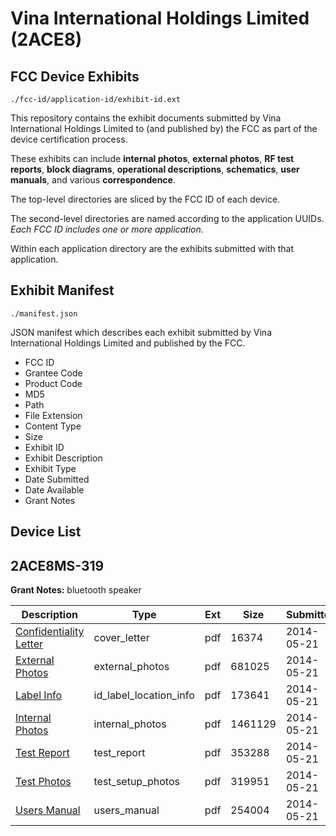 # Vina International Holdings Limited (2ACE8)
## FCC Device Exhibits

```
./fcc-id/application-id/exhibit-id.ext
```

This repository contains the exhibit documents submitted by Vina International Holdings Limited to (and published by) the FCC as part of the device certification process.

These exhibits can include **internal photos**, **external photos**, **RF test reports**, **block diagrams**, **operational descriptions**, **schematics**, **user manuals**, and various **correspondence**.

The top-level directories are sliced by the FCC ID of each device.

The second-level directories are named according to the application UUIDs. *Each FCC ID includes one or more application.*

Within each application directory are the exhibits submitted with that application. 

## Exhibit Manifest

```
./manifest.json
```

JSON manifest which describes each exhibit submitted by Vina International Holdings Limited and published by the FCC.

- FCC ID
- Grantee Code
- Product Code
- MD5
- Path
- File Extension
- Content Type
- Size
- Exhibit ID
- Exhibit Description
- Exhibit Type
- Date Submitted
- Date Available
- Grant Notes

## Device List
## 2ACE8MS-319
**Grant Notes:** bluetooth speaker

| Description | Type | Ext | Size | Submitted | Available |
| ----------- | ---- | --- | ---- | --------- | --------- |
| [Confidentiality Letter](2ACE8MS-319/f82ba4124a64565e510eec252655b625/2272680.pdf) | cover_letter | pdf | 16374 | 2014-05-21 | 2014-05-21 |
| [External Photos](2ACE8MS-319/f82ba4124a64565e510eec252655b625/2272681.pdf) | external_photos | pdf | 681025 | 2014-05-21 | 2014-05-21 |
| [Label Info](2ACE8MS-319/f82ba4124a64565e510eec252655b625/2272683.pdf) | id_label_location_info | pdf | 173641 | 2014-05-21 | 2014-05-21 |
| [Internal Photos](2ACE8MS-319/f82ba4124a64565e510eec252655b625/2272682.pdf) | internal_photos | pdf | 1461129 | 2014-05-21 | 2014-05-21 |
| [Test Report](2ACE8MS-319/f82ba4124a64565e510eec252655b625/2272687.pdf) | test_report | pdf | 353288 | 2014-05-21 | 2014-05-21 |
| [Test Photos](2ACE8MS-319/f82ba4124a64565e510eec252655b625/2272685.pdf) | test_setup_photos | pdf | 319951 | 2014-05-21 | 2014-05-21 |
| [Users Manual](2ACE8MS-319/f82ba4124a64565e510eec252655b625/2272684.pdf) | users_manual | pdf | 254004 | 2014-05-21 | 2014-05-21 |
